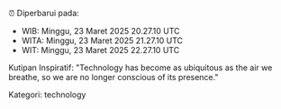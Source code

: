 ⏰ Diperbarui pada:
- WIB: Minggu, 23 Maret 2025 20.27.10 UTC
- WITA: Minggu, 23 Maret 2025 21.27.10 UTC
- WIT: Minggu, 23 Maret 2025 22.27.10 UTC

Kutipan Inspiratif:
"Technology has become as ubiquitous as the air we breathe, so we are no longer conscious of its presence."


Kategori: technology

